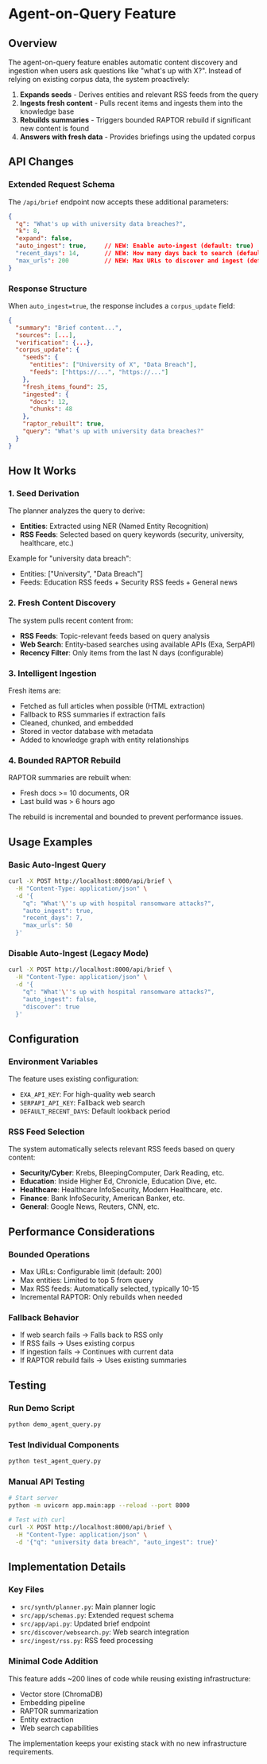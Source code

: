 # Agent-on-Query Feature

## Overview

The agent-on-query feature enables automatic content discovery and ingestion when users ask questions like "what's up with X?". Instead of relying on existing corpus data, the system proactively:

1. **Expands seeds** - Derives entities and relevant RSS feeds from the query
2. **Ingests fresh content** - Pulls recent items and ingests them into the knowledge base  
3. **Rebuilds summaries** - Triggers bounded RAPTOR rebuild if significant new content is found
4. **Answers with fresh data** - Provides briefings using the updated corpus

## API Changes

### Extended Request Schema

The `/api/brief` endpoint now accepts these additional parameters:

```json
{
  "q": "What's up with university data breaches?",
  "k": 8,
  "expand": false,
  "auto_ingest": true,     // NEW: Enable auto-ingest (default: true)
  "recent_days": 14,       // NEW: How many days back to search (default: 14)
  "max_urls": 200          // NEW: Max URLs to discover and ingest (default: 200)
}
```

### Response Structure

When `auto_ingest=true`, the response includes a `corpus_update` field:

```json
{
  "summary": "Brief content...",
  "sources": [...],
  "verification": {...},
  "corpus_update": {
    "seeds": {
      "entities": ["University of X", "Data Breach"],
      "feeds": ["https://...", "https://..."]
    },
    "fresh_items_found": 25,
    "ingested": {
      "docs": 12,
      "chunks": 48
    },
    "raptor_rebuilt": true,
    "query": "What's up with university data breaches?"
  }
}
```

## How It Works

### 1. Seed Derivation

The planner analyzes the query to derive:
- **Entities**: Extracted using NER (Named Entity Recognition)
- **RSS Feeds**: Selected based on query keywords (security, university, healthcare, etc.)

Example for "university data breach":
- Entities: ["University", "Data Breach"] 
- Feeds: Education RSS feeds + Security RSS feeds + General news

### 2. Fresh Content Discovery

The system pulls recent content from:
- **RSS Feeds**: Topic-relevant feeds based on query analysis
- **Web Search**: Entity-based searches using available APIs (Exa, SerpAPI)
- **Recency Filter**: Only items from the last N days (configurable)

### 3. Intelligent Ingestion

Fresh items are:
- Fetched as full articles when possible (HTML extraction)
- Fallback to RSS summaries if extraction fails
- Cleaned, chunked, and embedded
- Stored in vector database with metadata
- Added to knowledge graph with entity relationships

### 4. Bounded RAPTOR Rebuild

RAPTOR summaries are rebuilt when:
- Fresh docs >= 10 documents, OR
- Last build was > 6 hours ago

The rebuild is incremental and bounded to prevent performance issues.

## Usage Examples

### Basic Auto-Ingest Query
```bash
curl -X POST http://localhost:8000/api/brief \
  -H "Content-Type: application/json" \
  -d '{
    "q": "What'\''s up with hospital ransomware attacks?",
    "auto_ingest": true,
    "recent_days": 7,
    "max_urls": 50
  }'
```

### Disable Auto-Ingest (Legacy Mode)
```bash
curl -X POST http://localhost:8000/api/brief \
  -H "Content-Type: application/json" \
  -d '{
    "q": "What'\''s up with hospital ransomware attacks?",
    "auto_ingest": false,
    "discover": true
  }'
```

## Configuration

### Environment Variables

The feature uses existing configuration:
- `EXA_API_KEY`: For high-quality web search
- `SERPAPI_API_KEY`: Fallback web search  
- `DEFAULT_RECENT_DAYS`: Default lookback period

### RSS Feed Selection

The system automatically selects relevant RSS feeds based on query content:

- **Security/Cyber**: Krebs, BleepingComputer, Dark Reading, etc.
- **Education**: Inside Higher Ed, Chronicle, Education Dive, etc.  
- **Healthcare**: Healthcare InfoSecurity, Modern Healthcare, etc.
- **Finance**: Bank InfoSecurity, American Banker, etc.
- **General**: Google News, Reuters, CNN, etc.

## Performance Considerations

### Bounded Operations
- Max URLs: Configurable limit (default: 200)
- Max entities: Limited to top 5 from query
- Max RSS feeds: Automatically selected, typically 10-15
- Incremental RAPTOR: Only rebuilds when needed

### Fallback Behavior
- If web search fails → Falls back to RSS only
- If RSS fails → Uses existing corpus
- If ingestion fails → Continues with current data
- If RAPTOR rebuild fails → Uses existing summaries

## Testing

### Run Demo Script
```bash
python demo_agent_query.py
```

### Test Individual Components
```bash
python test_agent_query.py
```

### Manual API Testing
```bash
# Start server
python -m uvicorn app.main:app --reload --port 8000

# Test with curl
curl -X POST http://localhost:8000/api/brief \
  -H "Content-Type: application/json" \
  -d '{"q": "university data breach", "auto_ingest": true}'
```

## Implementation Details

### Key Files
- `src/synth/planner.py`: Main planner logic
- `src/app/schemas.py`: Extended request schema  
- `src/app/api.py`: Updated brief endpoint
- `src/discover/websearch.py`: Web search integration
- `src/ingest/rss.py`: RSS feed processing

### Minimal Code Addition
This feature adds ~200 lines of code while reusing existing infrastructure:
- Vector store (ChromaDB)
- Embedding pipeline
- RAPTOR summarization
- Entity extraction
- Web search capabilities

The implementation keeps your existing stack with no new infrastructure requirements.